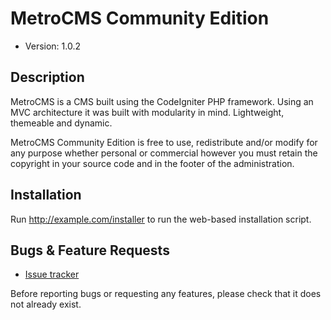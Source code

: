 # MetroCMS Community Edition

* Version: 1.0.2

## Description

MetroCMS is a CMS built using the CodeIgniter PHP framework. Using an MVC architecture
it was built with modularity in mind. Lightweight, themeable and dynamic.

MetroCMS Community Edition is free to use, redistribute and/or modify for any purpose whether personal or commercial however you must retain the copyright in your source code and in the footer of the administration.

## Installation

Run http://example.com/installer to run the web-based installation script.

## Bugs & Feature Requests

* [Issue tracker](http://github.com/fabriciojbo/metrocms/issues)

Before reporting bugs or requesting any features, please check that it does not already exist.
